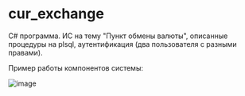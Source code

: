 # cur_exchange
C# программа. ИС на тему "Пункт обмены валюты", описанные процедуры на plsql, аутентификация (два пользователя с разными правами).

Пример работы компонентов системы:

![image](https://user-images.githubusercontent.com/25984324/152596845-3b23ab2b-5021-4f8e-a701-aac17085b39a.png)
